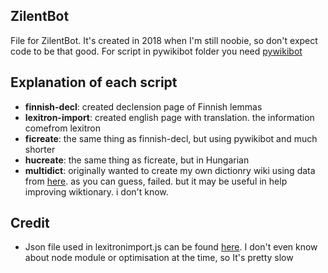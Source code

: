 ## ZilentBot
File for ZilentBot. It's created in 2018 when I'm still noobie, so don't expect code to be that good. For script in pywikibot folder you need [pywikibot](https://github.com/wikimedia/pywikibot)
## Explanation of each script
* **finnish-decl**: created declension page of Finnish lemmas
* **lexitron-import**: created english page with translation. the information comefrom lexitron
* **ficreate**: the same thing as finnish-decl, but using pywikibot and much shorter
* **hucreate**: the same thing as ficreate, but in Hungarian
* **multidict**: originally wanted to create my own dictionry wiki using data from [here](http://compling.hss.ntu.edu.sg/omw/). as you can guess, failed. but it may be useful in help improving wiktionary. i don't know.
## Credit
* Json file used in lexitronimport.js can be found [here](https://github.com/pureexe/node-thaidict). I don't even know about node module or optimisation at the time, so It's pretty slow
